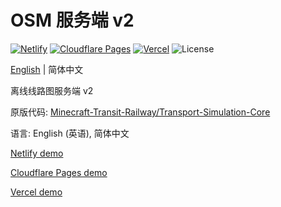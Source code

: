 # OSM 服务端 v2

[![Netlify](http://img.shields.io/netlify/2061d03f-6bf3-4e0d-aa5f-f48949feaaa2?style=flat-square&logo=netlify&logoColor=white&label=Netlify)](//mtr-osm-example-v2.netlify.app)
[![Cloudflare Pages](https://badge.gteh.top/?url=http%3A%2F%2Fmtr-osm-example-v2.pages.dev&style=flat-square&logo=cloudflare&name=Cloudflare+Pages&logoColor=white)](//mtr-osm-example-v2.pages.dev)
[![Vercel](https://badge.gteh.top/vercel/mtr-osm-example-v2?style=flat-square&name=Vercel)](//mtr-osm-example-v2.vercel.app)
![License](https://img.shields.io/badge/License-MIT-blue?style=flat-square)

[English](//github.com/MTR-Offline-System-Map/server-v2/blob/main/README.md) | 简体中文

离线线路图服务端 v2

原版代码: [Minecraft-Transit-Railway/Transport-Simulation-Core](//github.com/Minecraft-Transit-Railway/Transport-Simulation-Core/tree/master/buildSrc/src/main/resources/website)

语言: English (英语), 简体中文

[Netlify demo](//mtr-osm-example-v2.netlify.app/zh-Hans/)

[Cloudflare Pages demo](//mtr-osm-example-v2.pages.dev/zh-Hans/)

[Vercel demo](//mtr-osm-example-v2.vercel.app/zh-Hans/)